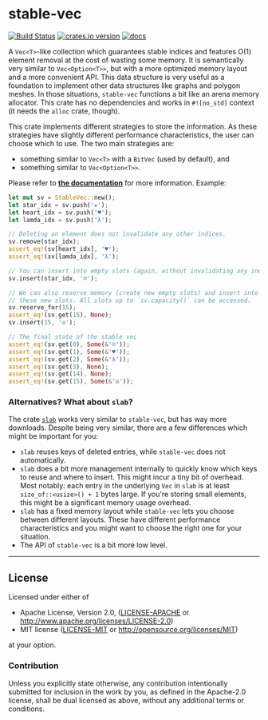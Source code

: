 # stable-vec
[![Build Status](https://img.shields.io/travis/LukasKalbertodt/stable-vec/master.svg)](https://travis-ci.org/LukasKalbertodt/stable-vec)
[![crates.io version](https://img.shields.io/crates/v/stable-vec.svg)](https://crates.io/crates/stable-vec)
[![docs](https://docs.rs/stable-vec/badge.svg)](https://docs.rs/stable-vec)

A `Vec<T>`-like collection which guarantees stable indices and features O(1) element removal at the cost of wasting some memory.
It is semantically very similar to `Vec<Option<T>>`, but with a more optimized memory layout and a more convenient API.
This data structure is very useful as a foundation to implement other data structures like graphs and polygon meshes.
In those situations, `stable-vec` functions a bit like an arena memory allocator.
This crate has no dependencies and works in `#![no_std]` context (it needs the `alloc` crate, though).

This crate implements different strategies to store the information.
As these strategies have slightly different performance characteristics, the user can choose which to use.
The two main strategies are:
- something similar to `Vec<T>` with a `BitVec` (used by default), and
- something similar to `Vec<Option<T>>`.

Please refer to [**the documentation**](https://docs.rs/stable-vec) for more information. Example:

```rust
let mut sv = StableVec::new();
let star_idx = sv.push('★');
let heart_idx = sv.push('♥');
let lamda_idx = sv.push('λ');

// Deleting an element does not invalidate any other indices.
sv.remove(star_idx);
assert_eq!(sv[heart_idx], '♥');
assert_eq!(sv[lamda_idx], 'λ');

// You can insert into empty slots (again, without invalidating any indices)
sv.insert(star_idx, '☺');

// We can also reserve memory (create new empty slots) and insert into
// these new slots. All slots up to `sv.capacity()` can be accessed.
sv.reserve_for(15);
assert_eq!(sv.get(15), None);
sv.insert(15, '☮');

// The final state of the stable vec
assert_eq!(sv.get(0), Some(&'☺'));
assert_eq!(sv.get(1), Some(&'♥'));
assert_eq!(sv.get(2), Some(&'λ'));
assert_eq!(sv.get(3), None);
assert_eq!(sv.get(14), None);
assert_eq!(sv.get(15), Some(&'☮'));
```


### Alternatives? What about `slab`?

The crate [`slab`](https://crates.io/crates/slab) works very similar to `stable-vec`, but has way more downloads.
Despite being very similar, there are a few differences which might be important for you:

- `slab` reuses keys of deleted entries, while `stable-vec` does not automatically.
- `slab` does a bit more management internally to quickly know which keys to reuse and where to insert.
  This might incur a tiny bit of overhead.
  Most notably: each entry in the underlying `Vec` in `slab` is at least `size_of::<usize>() + 1` bytes large.
  If you're storing small elements, this might be a significant memory usage overhead.
- `slab` has a fixed memory layout while `stable-vec` lets you choose between different layouts.
  These have different performance characteristics and you might want to choose the right one for your situation.
- The API of `stable-vec` is a bit more low level.

---

## License

Licensed under either of

 * Apache License, Version 2.0, ([LICENSE-APACHE](LICENSE-APACHE) or http://www.apache.org/licenses/LICENSE-2.0)
 * MIT license ([LICENSE-MIT](LICENSE-MIT) or http://opensource.org/licenses/MIT)

at your option.

### Contribution

Unless you explicitly state otherwise, any contribution intentionally submitted
for inclusion in the work by you, as defined in the Apache-2.0 license, shall
be dual licensed as above, without any additional terms or conditions.
